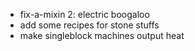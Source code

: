 - fix-a-mixin 2: electric boogaloo
- add some recipes for stone stuffs
- make singleblock machines output heat